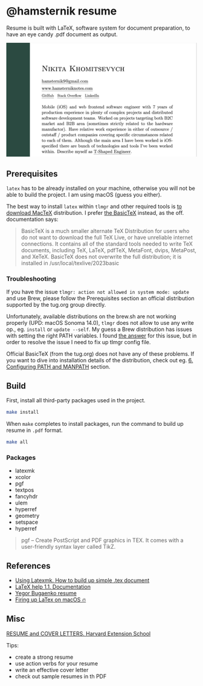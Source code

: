 # @hamsternik resume

Resume is built with LaTeX, software system for document preparation, to have an eye candy .pdf document as output.

![](img/1.2.0.png)

## Prerequisites

`latex` has to be already installed on your machine, otherwise you will not be able to build the project. I am using macOS (guess you either).

The best way to install `latex` within `tlmgr` and other required tools is [to download MacTeX](https://tug.org/mactex/mactex-download.html) distribution. I prefer [the BasicTeX](https://tug.org/mactex/morepackages.html) instead, as the off. documentation says:

> BasicTeX is a much smaller alternate TeX Distribution for users who do not want to download the full TeX Live, or have unreliable internet connections. It contains all of the standard tools needed to write TeX documents, including TeX, LaTeX, pdfTeX, MetaFont, dvips, MetaPost, and XeTeX. BasicTeX does not overwrite the full distribution; it is installed in /usr/local/texlive/2023basic

### Troubleshooting

If you have the issue `tlmgr: action not allowed in system mode: update` and use Brew, please follow the Prerequisites section an official distribution supported by the tug.org group directly.

Unfortunately, available distributions on the brew.sh are not working properly (UPD: macOS Sonoma 14.0), `tlmgr` does not allow to use any write op., eg. `install` or `update --self`. My guess a Brew distribution has issues with setting the right PATH variables. I found [the answer](https://tex.stackexchange.com/a/634438) for this issue, but in order to resolve the issue I need to fix up tlmgr config file.

Official BasicTeX (from the tug.org) does not have any of these problems. If you want to dive into installation details of the distribution, check out eg. [6. Configuring PATH and MANPATH](https://www.tug.org/mactex/BasicTeX.pdf) section.

## Build

First, install all third-party packages used in the project.

```bash
make install
```

When `make` completes to install packages, run the command to build up resume in `.pdf` format.

```bash
make all
```

### Packages

- latexmk
- xcolor
- pgf
- textpos
- fancyhdr
- ulem
- hyperref
- geometry
- setspace
- hyperref

> pgf – Create PostScript and PDF graphics in TEX. It comes with a user-friendly syntax layer called TikZ.

## References

- [Using Latexmk. How to build up simple .tex document](https://mg.readthedocs.io/latexmk.html)
- [LaTeX help 1.1. Documentation](http://www.emerson.emory.edu/services/latex/latex_toc.html)
- [Yegor Bugaenko resume](https://github.com/yegor256/blog/blob/master/_latex/resume-boring.tex)
- [Firing up LaTex on macOS 🔥](https://gist.github.com/LucaCappelletti94/920186303d71c85e66e76ff989ea6b62)

## Misc

[RESUME and COVER LETTERS. Harvard Extension School](https://hwpi.harvard.edu/files/ocs/files/hes-resume-cover-letter-guide.pdf)

Tips:

- create a strong resume
- use action verbs for your resume
- write an effective cover letter
- check out sample resumes in th PDF
